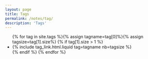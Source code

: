 ```yaml
---
layout: page
title: Tags
permalink: /notes/tag/
description: 'Tags'
---
```


<ul>
{% for tag in site.tags %}{% assign tagname=tag[0]%}{% assign tagsize=tag[1].size%}
{% if tag[1].size > 1 %}<li>{% include tag_link.html.liquid tag=tagname nb=tagsize %}</li>{% endif %}
{% endfor %}
</ul>
